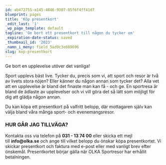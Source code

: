 ```yaml
---
id: ab472755-a145-4846-9307-05f6f4ff41d7
blueprint: pages
title: 'Köp presentkort'
_edit_last: '1'
_wp_page_template: default
tagline: 'Ge bort ett presentkort till någon du tycker om'
_expiration-date-status: saved
_thumbnail_id: '2023'
_namn_i_meny: field_5ad9c3e689696
slug: kop-presentkort
---
```

Ge bort en upplevelse utöver det vanliga!

Sport upplevs bäst live. Tycker du, precis som vi, att sport och resor är två av livets stora nöjen? Eller känner du någon annan som tycker det? Alla vet att en upplevelse är bland det finaste man kan få - och ge. En sportresa är bland de ädlaste av upplevelser och vi vill göra det så lätt som möjligt för dig att glädja någon annan.

Du kan köpa ett presentkort på valfritt belopp, där mottagaren själv kan välja bland våra många sport- och evenemangsresor.
<h3>HUR GÅR JAG TILLVÄGA?</h3>
Kontakta oss via telefon på <strong>031 - 13 74 00</strong> eller skicka ett mejl till <strong>info@olka.se</strong> och ange till vilket belopp du önskar köpa presentkortet. Vi skickar presentkort och faktura med e-post eller med vanligt brev efter önskemål. Presentkortet börjar gälla när OLKA Sportresor har erhållit betalningen.